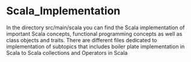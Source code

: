 # Scala_Implementation
In the directory src/main/scala you can find the Scala implementation of important Scala concepts, functional programming concepts as well as class objects and traits.
There are different files dedicated to implementation of subtopics that includes boiler plate implementation in Scala to Scala collections and Operators in Scala
